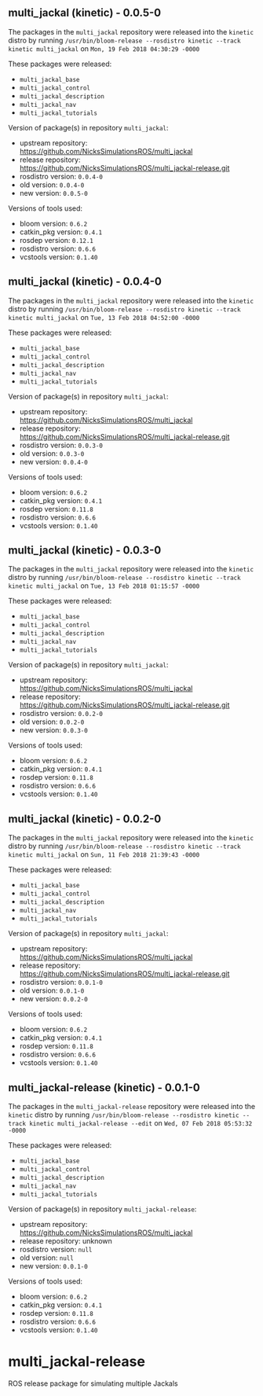 ## multi_jackal (kinetic) - 0.0.5-0

The packages in the `multi_jackal` repository were released into the `kinetic` distro by running `/usr/bin/bloom-release --rosdistro kinetic --track kinetic multi_jackal` on `Mon, 19 Feb 2018 04:30:29 -0000`

These packages were released:
- `multi_jackal_base`
- `multi_jackal_control`
- `multi_jackal_description`
- `multi_jackal_nav`
- `multi_jackal_tutorials`

Version of package(s) in repository `multi_jackal`:

- upstream repository: https://github.com/NicksSimulationsROS/multi_jackal
- release repository: https://github.com/NicksSimulationsROS/multi_jackal-release.git
- rosdistro version: `0.0.4-0`
- old version: `0.0.4-0`
- new version: `0.0.5-0`

Versions of tools used:

- bloom version: `0.6.2`
- catkin_pkg version: `0.4.1`
- rosdep version: `0.12.1`
- rosdistro version: `0.6.6`
- vcstools version: `0.1.40`


## multi_jackal (kinetic) - 0.0.4-0

The packages in the `multi_jackal` repository were released into the `kinetic` distro by running `/usr/bin/bloom-release --rosdistro kinetic --track kinetic multi_jackal` on `Tue, 13 Feb 2018 04:52:00 -0000`

These packages were released:
- `multi_jackal_base`
- `multi_jackal_control`
- `multi_jackal_description`
- `multi_jackal_nav`
- `multi_jackal_tutorials`

Version of package(s) in repository `multi_jackal`:

- upstream repository: https://github.com/NicksSimulationsROS/multi_jackal
- release repository: https://github.com/NicksSimulationsROS/multi_jackal-release.git
- rosdistro version: `0.0.3-0`
- old version: `0.0.3-0`
- new version: `0.0.4-0`

Versions of tools used:

- bloom version: `0.6.2`
- catkin_pkg version: `0.4.1`
- rosdep version: `0.11.8`
- rosdistro version: `0.6.6`
- vcstools version: `0.1.40`


## multi_jackal (kinetic) - 0.0.3-0

The packages in the `multi_jackal` repository were released into the `kinetic` distro by running `/usr/bin/bloom-release --rosdistro kinetic --track kinetic multi_jackal` on `Tue, 13 Feb 2018 01:15:57 -0000`

These packages were released:
- `multi_jackal_base`
- `multi_jackal_control`
- `multi_jackal_description`
- `multi_jackal_nav`
- `multi_jackal_tutorials`

Version of package(s) in repository `multi_jackal`:

- upstream repository: https://github.com/NicksSimulationsROS/multi_jackal
- release repository: https://github.com/NicksSimulationsROS/multi_jackal-release.git
- rosdistro version: `0.0.2-0`
- old version: `0.0.2-0`
- new version: `0.0.3-0`

Versions of tools used:

- bloom version: `0.6.2`
- catkin_pkg version: `0.4.1`
- rosdep version: `0.11.8`
- rosdistro version: `0.6.6`
- vcstools version: `0.1.40`


## multi_jackal (kinetic) - 0.0.2-0

The packages in the `multi_jackal` repository were released into the `kinetic` distro by running `/usr/bin/bloom-release --rosdistro kinetic --track kinetic multi_jackal` on `Sun, 11 Feb 2018 21:39:43 -0000`

These packages were released:
- `multi_jackal_base`
- `multi_jackal_control`
- `multi_jackal_description`
- `multi_jackal_nav`
- `multi_jackal_tutorials`

Version of package(s) in repository `multi_jackal`:

- upstream repository: https://github.com/NicksSimulationsROS/multi_jackal
- release repository: https://github.com/NicksSimulationsROS/multi_jackal-release.git
- rosdistro version: `0.0.1-0`
- old version: `0.0.1-0`
- new version: `0.0.2-0`

Versions of tools used:

- bloom version: `0.6.2`
- catkin_pkg version: `0.4.1`
- rosdep version: `0.11.8`
- rosdistro version: `0.6.6`
- vcstools version: `0.1.40`


## multi_jackal-release (kinetic) - 0.0.1-0

The packages in the `multi_jackal-release` repository were released into the `kinetic` distro by running `/usr/bin/bloom-release --rosdistro kinetic --track kinetic multi_jackal-release --edit` on `Wed, 07 Feb 2018 05:53:32 -0000`

These packages were released:
- `multi_jackal_base`
- `multi_jackal_control`
- `multi_jackal_description`
- `multi_jackal_nav`
- `multi_jackal_tutorials`

Version of package(s) in repository `multi_jackal-release`:

- upstream repository: https://github.com/NicksSimulationsROS/multi_jackal
- release repository: unknown
- rosdistro version: `null`
- old version: `null`
- new version: `0.0.1-0`

Versions of tools used:

- bloom version: `0.6.2`
- catkin_pkg version: `0.4.1`
- rosdep version: `0.11.8`
- rosdistro version: `0.6.6`
- vcstools version: `0.1.40`


# multi_jackal-release
ROS release package for simulating multiple Jackals
